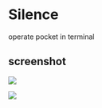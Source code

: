 # Silence
operate pocket in terminal

## screenshot
![](https://raw.github.com/hangyan/silence/master/images/usage.png)

![](https://raw.github.com/hangyan/silence/master/images/get.png)


